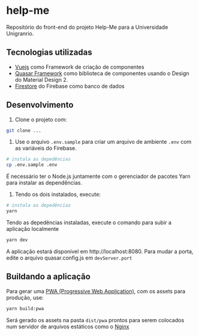 # help-me

Repositório do front-end do projeto Help-Me para a Universidade Unigranrio.

## Tecnologias utilizadas

* [Vuejs](https://vuejs.org/) como Framework de criação de componentes
* [Quasar Framework](https://quasar.dev/) como biblioteca de componentes usando o Design do Material Design 2.
* [Firestore](https://firebase.google.com/docs/firestore/?hl=pt-br) do Firebase como banco de dados

## Desenvolvimento

1. Clone o projeto com:

```sh
git clone ...
```

1. Use o arquivo `.env.sample` para criar um arquivo de ambiente `.env` com as variáveis do Firebase.

```sh
# instala as depedências
cp .env.sample .env
```

É necessário ter o Node.js juntamente com o gerenciador de pacotes Yarn para instalar as dependências.

1. Tendo os dois instalados, execute:

```sh
# instala as depedências
yarn
```

Tendo as depedências instaladas, execute o comando para subir a aplicação localmente

```sh
yarn dev
```

A aplicação estará disponível em http://localhost:8080. Para mudar a porta, edite o arquivo quasar.config.js em `devServer.port`

## Buildando a aplicação

Para gerar uma [PWA (Progressive Web Application)](https://developers.google.com/web/progressive-web-apps/), com os assets para produção, use:

```sh
yarn build:pwa
```

Será gerado os assets na pasta `dist/pwa` prontos para serem colocados num servidor de arquivos estáticos como o [Nginx](https://www.nginx.com/)
